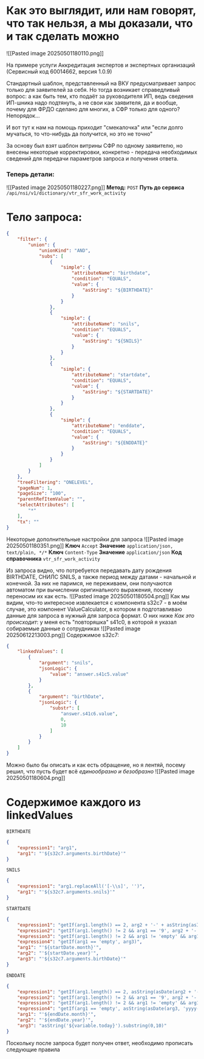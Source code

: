# Как это выглядит, или нам говорят, что так нельзя, а мы доказали, что и так сделать можно
![[Pasted image 20250501180110.png]]

На примере услуги Аккредитация экспертов и экспертных организаций (Сервисный код 60014662, версия 1.0.9)

Стандартный шаблон, представленный на ВКУ предусматривает запрос только для заявителей за себя. Но тогда возникает справедливый вопрос: а как быть тем, кто подаёт за руководителя ИП, ведь сведения ИП-шника надо подтянуть, а не свои как заявителя, да и вообще, почему для ФРДО сделано для многих, а СФР только для одного? 
Непорядок...

И вот тут к нам на помощь приходит "смекалочка" или "если долго мучаться, то что-нибудь да получится, но это не точно"

За основу был взят шаблон витрины СФР по одному заявителю, но внесены некоторые корректировки, конкретно - передача необходимых сведений для передачи параметров запроса и получения ответа.
### Теперь детали:
![[Pasted image 20250501180227.png]]
**Метод:** `POST`
**Путь до сервиса** `/api/nsi/v1/dictionary/vtr_sfr_work_activity`
# Тело запроса:
```json
{
    "filter": {
        "union": {
            "unionKind": "AND",
            "subs": [
                {
                    "simple": {
                        "attributeName": "birthdate",
                        "condition": "EQUALS",
                        "value": {
                            "asString": "${BIRTHDATE}"
                        }
                    }
                },
                {
                    "simple": {
                        "attributeName": "snils",
                        "condition": "EQUALS",
                        "value": {
                            "asString": "${SNILS}"
                        }
                    }
                },
                {
                    "simple": {
                        "attributeName": "startdate",
                        "condition": "EQUALS",
                        "value": {
                            "asString": "${STARTDATE}"
                        }
                    }
                },
                {
                    "simple": {
                        "attributeName": "enddate",
                        "condition": "EQUALS",
                        "value": {
                            "asString": "${ENDDATE}"
                        }
                    }
                }
            ]
        }
    },
    "treeFiltering": "ONELEVEL",
    "pageNum": 1,
    "pageSize": "100",
    "parentRefItemValue": "",
    "selectAttributes": [
        "*"
    ],
    "tx": ""
}
```
Некоторые дополнительные настройки для запроса
![[Pasted image 20250501180351.png]]
**Ключ** `Accept`
**Значение** `application/json, text/plain, */*`
**Ключ** `Content-Type`
**Значение** `application/json`
**Код справочника** `vtr_sfr_work_activity`

Из запроса видно, что потребуется передавать дату рождения BIRTHDATE, СНИЛС SNILS, а также период между датами - начальной и конечной. За них не паримся, не переживаем, они получаются автоматом при вычислении оригинального выражения, посему переносим их как есть.
![[Pasted image 20250501180504.png]]
Как мы видим, что-то интересное извлекается с компонента s32c7 - в моём случае, это компонент ValueCalculator, в котором я подготавливаю данные для запроса в нужный для запроса формат. О них ниже
*Как это происходит*: у меня есть "повторяшка" s41c0, в которой я указал собираемые данные о сотрудниках
![[Pasted image 20250612213003.png]]
Содержимое s32c7:
```json
{
    "linkedValues": [
        {
            "argument": "snils",
            "jsonLogic": {
                "value": "answer.s41c5.value"
            }
        },
        {
            "argument": "birthDate",
            "jsonLogic": {
                "substr": [
                    "answer.s41c6.value",
                    0,
                    10
                ]
            }
        }
    ]
}
```
Можно было бы описать и как есть обращение, но я лентяй, посему решил, что пусть будет всё *единообразно и безобразно*
![[Pasted image 20250501180604.png]]
# Содержимое каждого из linkedValues
`BIRTHDATE`
```json
{
    "expression1": "arg1",
    "arg1": "'${s32c7.arguments.birthDate}'"
}
```
`SNILS`
```json
{
    "expression1": "arg1.replaceAll('[-\\s]', '')",
    "arg1": "'${s32c7.arguments.snils}'"
}
```
`STARTDATE`
```json
{
    "expression1": "getIf(arg1.length() == 2, arg2 + '-' + asString(asInt(arg1) + 1) + '-' + '01')",
    "expression2": "getIf(arg1.length() != 2 && arg1 == '9', arg2 + '-' + asString(asInt(arg1) + 1) + '-' + '01')",
    "expression3": "getIf(arg1.length() != 2 && arg1 != 'empty' && arg1 != '9', arg2 + '-0' + asString(asInt(arg1) + 1) + '-' + '01')",
    "expression4": "getIf(arg1 == 'empty', arg3)",
    "arg1": "'${startDate.month}'",
    "arg2": "'${startDate.year}'",
    "arg3": "'${s32c7.arguments.birthDate}'"
}
```
`ENDDATE`
```json
{
    "expression1": "getIf(arg1.length() == 2, asString(asDate(arg2 + '-' + asString(asInt(arg1) + 1) + '-' + '31', 'yyyy-MM-dd')))",
    "expression2": "getIf(arg1.length() != 2 && arg1 == '9', arg2 + '-' + asString(asInt(arg1) + 1) + '-' + '01')",
    "expression3": "getIf(arg1.length() != 2 && arg1 != 'empty' && arg1 != '9', asString(asDate(arg2 + '-0' + asString(asInt(arg1) + 1) + '-' + '31', 'yyyy-MM-dd')))",
    "expression4": "getIf(arg1 == 'empty', asString(asDate(arg3, 'yyyy-MM-dd')))",
    "arg1": "'${endDate.month}'",
    "arg2": "'${endDate.year}'",
    "arg3": "asString('${variable.today}').substring(0,10)"
}
```
Поскольку после запроса будет получен ответ, необходимо прописать следующие правила

